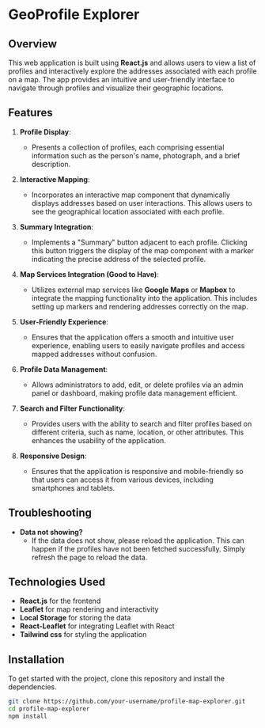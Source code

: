 # GeoProfile Explorer

## Overview

This web application is built using **React.js** and allows users to view a list of profiles and interactively explore the addresses associated with each profile on a map. The app provides an intuitive and user-friendly interface to navigate through profiles and visualize their geographic locations.

## Features

1. **Profile Display**: 
   - Presents a collection of profiles, each comprising essential information such as the person's name, photograph, and a brief description.
   
2. **Interactive Mapping**: 
   - Incorporates an interactive map component that dynamically displays addresses based on user interactions. This allows users to see the geographical location associated with each profile.
   
3. **Summary Integration**: 
   - Implements a "Summary" button adjacent to each profile. Clicking this button triggers the display of the map component with a marker indicating the precise address of the selected profile.
   
4. **Map Services Integration (Good to Have)**: 
   - Utilizes external map services like **Google Maps** or **Mapbox** to integrate the mapping functionality into the application. This includes setting up markers and rendering addresses correctly on the map.
   
5. **User-Friendly Experience**: 
   - Ensures that the application offers a smooth and intuitive user experience, enabling users to easily navigate profiles and access mapped addresses without confusion.
   
6. **Profile Data Management**: 
   - Allows administrators to add, edit, or delete profiles via an admin panel or dashboard, making profile data management efficient.
   
7. **Search and Filter Functionality**: 
   - Provides users with the ability to search and filter profiles based on different criteria, such as name, location, or other attributes. This enhances the usability of the application.
   
8. **Responsive Design**: 
   - Ensures that the application is responsive and mobile-friendly so that users can access it from various devices, including smartphones and tablets.

## Troubleshooting

- **Data not showing?** 
   - If the data does not show, please reload the application. This can happen if the profiles have not been fetched successfully. Simply refresh the page to reload the data.

## Technologies Used

- **React.js** for the frontend
- **Leaflet** for map rendering and interactivity
- **Local Storage** for storing the data
- **React-Leaflet** for integrating Leaflet with React
- **Tailwind css** for styling the application

## Installation

To get started with the project, clone this repository and install the dependencies.

```bash
git clone https://github.com/your-username/profile-map-explorer.git
cd profile-map-explorer
npm install
